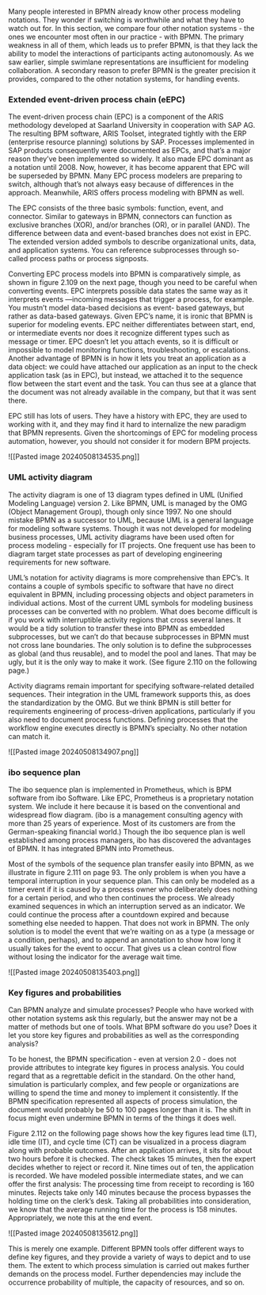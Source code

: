 Many people interested in BPMN already know other process modeling notations. They wonder if switching is worthwhile and what they have to watch out for. In this section, we compare four other notation systems - the ones we encounter most often in our practice - with BPMN. The primary weakness in all of them, which leads us to prefer BPMN, is that they lack the ability to model the interactions of participants acting autonomously. As we saw earlier, simple swimlane representations are insufficient for modeling collaboration. A secondary reason to prefer BPMN is the greater precision it provides, compared to the other notation systems, for handling events.

### Extended event-driven process chain (eEPC)

The event-driven process chain (EPC) is a component of the ARIS methodology developed at Saarland University in cooperation with SAP AG. The resulting BPM software, ARIS Toolset, integrated tightly with the ERP (enterprise resource planning) solutions by SAP. Processes implemented in SAP products consequently were documented as EPCs, and that’s a major reason they’ve been implemented so widely. It also made EPC dominant as a notation until 2008. Now, however, it has become apparent that EPC will be superseded by BPMN. Many EPC process modelers are preparing to switch, although that’s not always easy because of differences in the approach. Meanwhile, ARIS offers process modeling with BPMN as well.

The EPC consists of the three basic symbols: function, event, and connector. Similar to gateways in BPMN, connectors can function as exclusive branches (XOR), and/or branches (OR), or in parallel (AND). The difference between data and event-based branches does not exist in EPC. The extended version added symbols to describe organizational units, data, and application systems. You can reference subprocesses through so-called process paths or process signposts.

Converting EPC process models into BPMN is comparatively simple, as shown in figure 2.109 on the next page, though you need to be careful when converting events. EPC interprets possible data states the same way as it interprets events —incoming messages that trigger a process, for example. You mustn’t model data-based decisions as event- based gateways, but rather as data-based gateways. Given EPC’s name, it is ironic that BPMN is superior for modeling events. EPC neither differentiates between start, end, or intermediate events nor does it recognize different types such as message or timer. EPC doesn’t let you attach events, so it is difficult or impossible to model monitoring functions, troubleshooting, or escalations. Another advantage of BPMN is in how it lets you treat an application as a data object: we could have attached our application as an input to the check application task (as in EPC), but instead, we attached it to the sequence flow between the start event and the task. You can thus see at a glance that the document was not already available in the company, but that it was sent there.

EPC still has lots of users. They have a history with EPC, they are used to working with it, and they may find it hard to internalize the new paradigm that BPMN represents. Given the shortcomings of EPC for modeling process automation, however, you should not consider it for modern BPM projects.

![[Pasted image 20240508134535.png]]

### UML activity diagram

The activity diagram is one of 13 diagram types defined in UML (Unified Modeling Language) version 2. Like BPMN, UML is managed by the OMG (Object Management Group), though only since 1997. No one should mistake BPMN as a successor to UML, because UML is a general language for modeling software systems. Though it was not developed for modeling business processes, UML activity diagrams have been used often for process modeling - especially for IT projects. One frequent use has been to diagram target state processes as part of developing engineering requirements for new software.

UML’s notation for activity diagrams is more comprehensive than EPC’s. It contains a couple of symbols specific to software that have no direct equivalent in BPMN, including processing objects and object parameters in individual actions. Most of the current UML symbols for modeling business processes can be converted with no problem. What does become difficult is if you work with interruptible activity regions that cross several lanes. It would be a tidy solution to transfer these into BPMN as embedded subprocesses, but we can’t do that because subprocesses in BPMN must not cross lane boundaries. The only solution is to define the subprocesses as global (and thus reusable), and to model the pool and lanes. That may be ugly, but it is the only way to make it work. (See figure 2.110 on the following page.)

Activity diagrams remain important for specifying software-related detailed sequences. Their integration in the UML framework supports this, as does the standardization by the OMG. But we think BPMN is still better for requirements engineering of process-driven applications, particularly if you also need to document process functions. Defining processes that the workflow engine executes directly is BPMN’s specialty. No other notation can match it.

![[Pasted image 20240508134907.png]]

### ibo sequence plan

The ibo sequence plan is implemented in Prometheus, which is BPM software from ibo Software. Like EPC, Prometheus is a proprietary notation system. We include it here because it is based on the conventional and widespread flow diagram. (ibo is a management consulting agency with more than 25 years of experience. Most of its customers are from the German-speaking financial world.) Though the ibo sequence plan is well established among process managers, ibo has discovered the advantages of BPMN. It has integrated BPMN into Prometheus.

Most of the symbols of the sequence plan transfer easily into BPMN, as we illustrate in figure 2.111 on page 93. The only problem is when you have a temporal interruption in your sequence plan. This can only be modeled as a timer event if it is caused by a process owner who deliberately does nothing for a certain period, and who then continues the process. We already examined sequences in which an interruption served as an indicator. We could continue the process after a countdown expired and because something else needed to happen. That does not work in BPMN. The only solution is to model the event that we’re waiting on as a type (a message or a condition, perhaps), and to append an annotation to show how long it usually takes for the event to occur. That gives us a clean control flow without losing the indicator for the average wait time.

![[Pasted image 20240508135403.png]]

### Key figures and probabilities

Can BPMN analyze and simulate processes? People who have worked with other notation systems ask this regularly, but the answer may not be a matter of methods but one of tools. What BPM software do you use? Does it let you store key figures and probabilities as well as the corresponding analysis?

To be honest, the BPMN specification - even at version 2.0 - does not provide attributes to integrate key figures in process analysis. You could regard that as a regrettable deficit in the standard. On the other hand, simulation is particularly complex, and few people or organizations are willing to spend the time and money to implement it consistently. If the BPMN specification represented all aspects of process simulation, the document would probably be 50 to 100 pages longer than it is. The shift in focus might even undermine BPMN in terms of the things it does well.

Figure 2.112 on the following page shows how the key figures lead time (LT), idle time (IT), and cycle time (CT) can be visualized in a process diagram along with probable outcomes. After an application arrives, it sits for about two hours before it is checked. The check takes 15 minutes, then the expert decides whether to reject or record it. Nine times out of ten, the application is recorded. We have modeled possible intermediate states, and we can offer the first analysis: The processing time from receipt to recording is 160 minutes. Rejects take only 140 minutes because the process bypasses the holding time on the clerk’s desk. Taking all probabilities into consideration, we know that the average running time for the process is 158 minutes. Appropriately, we note this at the end event.

![[Pasted image 20240508135612.png]]

This is merely one example. Different BPMN tools offer different ways to define key figures, and they provide a variety of ways to depict and to use them. The extent to which process simulation is carried out makes further demands on the process model. Further dependencies may include the occurrence probability of multiple, the capacity of resources, and so on.




